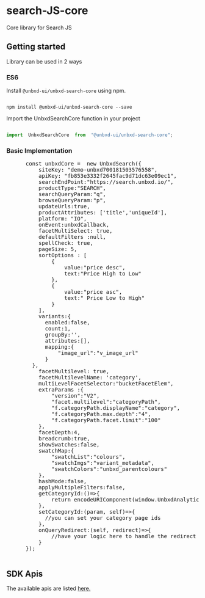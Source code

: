 # search-JS-core
Core library for Search JS

## Getting started

  

Library can be used in 2 ways

  

### ES6

Install `@unbxd-ui/unbxd-search-core` using npm.

  

```shell

npm install @unbxd-ui/unbxd-search-core --save

```

  

Import the UnbxdSearchCore function in your project

  

```js

import  UnbxdSearchCore  from  "@unbxd-ui/unbxd-search-core";

```

 <h3>Basic Implementation</h3>
  <div>
  <pre style="white-space: pre;">
      const unbxdCore =  new UnbxdSearch({
          siteKey: "demo-unbxd700181503576558",
          apiKey: "fb853e3332f2645fac9d71dc63e09ec1",
          searchEndPoint:"https://search.unbxd.io/",
          productType:"SEARCH",
          searchQueryParam:"q",
          browseQueryParam:"p",
          updateUrls:true,
          productAttributes: ['title','uniqueId'],
          platform: "IO",
          onEvent:unbxdCallback,
          facetMultiSelect: true,
          defaultFilters :null,
          spellCheck: true,
          pageSize: 5,
          sortOptions : [
              {
                  value:"price desc",
                  text:"Price High to Low"
              },
              {
                  value:"price asc",
                  text:" Price Low to High"
              }
          ],
          variants:{
            enabled:false,
            count:1,
            groupBy:'',
            attributes:[],
            mapping:{
                "image_url":"v_image_url"
            }
        },
          facetMultilevel: true,
          facetMultilevelName: 'category',
          multiLevelFacetSelector:"bucketFacetElem",
          extraParams :{
              "version":"V2",
              "facet.multilevel":"categoryPath",
              "f.categoryPath.displayName":"category",
              "f.categoryPath.max.depth":"4",
              "f.categoryPath.facet.limit":"100"
          },
          facetDepth:4,
          breadcrumb:true,
          showSwatches:false,
          swatchMap:{
              "swatchList":"colours",
              "swatchImgs":"variant_metadata",
              "swatchColors":"unbxd_parentcolours"
          },
          hashMode:false,
          applyMultipleFilters:false,
          getCategoryId:()=>{
              return encodeURIComponent(window.UnbxdAnalyticsConf["page"])
          },
          setCategoryId:(param, self)=>{
            //you can set your category page ids
          },
          onQueryRedirect:(self, redirect)=>{
              //have your logic here to handle the redirect 
          }
      });
  </pre>
</div>

## SDK Apis

The available apis are listed <a href="https://cxdoc.unbxd.io/search-JS-core/global.html">here.</a>

